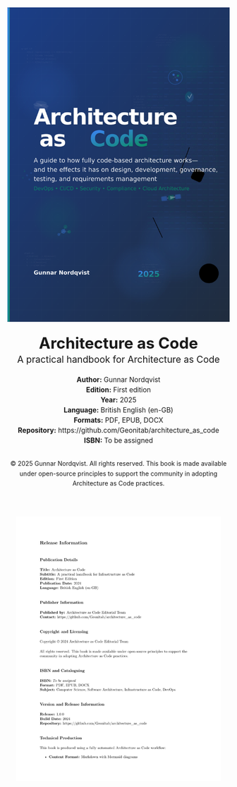 <div class="cover-page" style="text-align: center; margin-top: 10%;">
  <img src="images/book-cover.png" alt="Architecture as Code cover" style="max-width: 100%; height: auto;" />
  <p style="font-size: 2.5em; font-weight: 700; margin: 1.5rem 0 0 0;">Architecture as Code</p>
  <p style="font-size: 1.5em; margin: 0.25rem 0 1.5rem 0;">A practical handbook for Architecture as Code</p>
  <p style="font-size: 1.1em; margin: 0.25rem 0;"><strong>Author:</strong> Gunnar Nordqvist</p>
  <p style="font-size: 1.1em; margin: 0.25rem 0;"><strong>Edition:</strong> First edition</p>
  <p style="font-size: 1.1em; margin: 0.25rem 0;"><strong>Year:</strong> 2025</p>
  <p style="font-size: 1.1em; margin: 0.25rem 0;"><strong>Language:</strong> British English (en-GB)</p>
  <p style="font-size: 1.1em; margin: 0.25rem 0;"><strong>Formats:</strong> PDF, EPUB, DOCX</p>
  <p style="font-size: 1.1em; margin: 0.25rem 0;"><strong>Repository:</strong> https://github.com/Geonitab/architecture_as_code</p>
  <p style="font-size: 1.1em; margin: 0.25rem 0 2rem 0;"><strong>ISBN:</strong> To be assigned</p>
  <p style="font-size: 1em; line-height: 1.6; margin: 0;">
    © 2025 Gunnar Nordqvist. All rights reserved. This book is made available under open-source principles to support
    the community in adopting Architecture as Code practices.
  </p>
</div>

<div style="page-break-after: always;"></div>

<div class="release-information" style="text-align: center; margin: 4rem 0;">
  <img
    src="images/release_information_page.png"
    alt="Architecture as Code release information summary"
    style="max-width: 92%; height: auto;"
  />
</div>

<div style="page-break-after: always;"></div>
